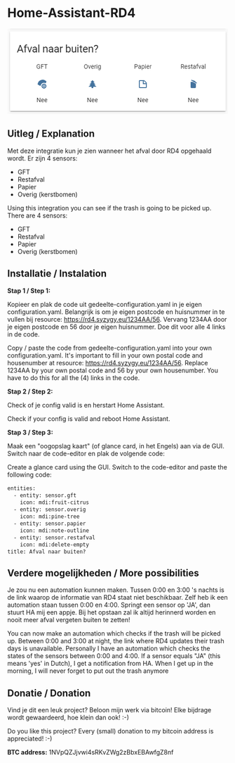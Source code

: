 # Home-Assistant-RD4

![HA-Glance](https://github.com/Pr0gr4mm3r/Home-Assistant-RD4/blob/master/HA-glance.png)

## Uitleg / Explanation

Met deze integratie kun je zien wanneer het afval door RD4 opgehaald wordt. 
Er zijn 4 sensors:
- GFT
- Restafval
- Papier
- Overig (kerstbomen)

Using this integration you can see if the trash is going to be picked up.
There are 4 sensors:
- GFT
- Restafval
- Papier
- Overig (kerstbomen)

## Installatie / Instalation

**Stap 1 / Step 1:**

Kopieer en plak de code uit gedeelte-configuration.yaml in je eigen configuration.yaml. Belangrijk is om je eigen postcode en huisnummer in te vullen bij resource: https://rd4.syzygy.eu/1234AA/56. Vervang 1234AA door je eigen postcode en 56 door je eigen huisnummer. Doe dit voor alle 4 links in de code.

Copy / paste the code from gedeelte-configuration.yaml into your own configuration.yaml. It's important to fill in your own postal code and housenumber at resource: https://rd4.syzygy.eu/1234AA/56. Replace 1234AA by your own postal code and 56 by your own housenumber. You have to do this for all the (4) links in the code.

**Stap 2 / Step 2:**

Check of je config valid is en herstart Home Assistant.

Check if your config is valid and reboot Home Assistant.

**Stap 3 / Step 3:**

Maak een "oogopslag kaart" (of glance card, in het Engels) aan via de GUI. Switch naar de code-editor en plak de volgende code:

Create a glance card using the GUI. Switch to the code-editor and paste the following code:

```type: glance
entities:
  - entity: sensor.gft
    icon: mdi:fruit-citrus
  - entity: sensor.overig
    icon: mdi:pine-tree
  - entity: sensor.papier
    icon: mdi:note-outline
  - entity: sensor.restafval
    icon: mdi:delete-empty
title: Afval naar buiten?
```

## Verdere mogelijkheden / More possibilities

Je zou nu een automation kunnen maken. Tussen 0:00 en 3:00 's nachts is de link waarop de informatie van RD4 staat niet beschikbaar. Zelf heb ik een automation staan tussen 0:00 en 4:00. Springt een sensor op 'JA', dan stuurt HA mij een appje. Bij het opstaan zal ik altijd herinnerd worden en nooit meer afval vergeten buiten te zetten!

You can now make an automation which checks if the trash will be picked up. Between 0:00 and 3:00 at night, the link where RD4 updates their trash days is unavailable. Personally I have an automation which checks the states of the sensors between 0:00 and 4:00. If a sensor equals "JA" (this means 'yes' in Dutch), I get a notification from HA. When I get up in the morning, I will never forget to put out the trash anymore

## Donatie / Donation

Vind je dit een leuk project? Beloon mijn werk via bitcoin! Elke bijdrage wordt gewaardeerd, hoe klein dan ook! :-)

Do you like this project? Every (small) donation to my bitcoin address is appreciated! :-)

**BTC address:** 1NVpQZJjvwi4sRKvZWg2zBbxEBAwfgZ8nf
